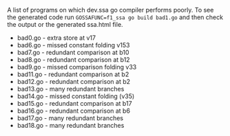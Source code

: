 A list of programs on which dev.ssa go compiler performs poorly.
To see the generated code run `GOSSAFUNC=f1_ssa go build bad1.go`
and then check the output or the generated ssa.html file.

* bad0.go - extra store at v17
* bad6.go - missed constant folding v153
* bad7.go - redundant comparison at b10
* bad8.go - redundant comparison at b12
* bad9.go - missed comparison folding v33
* bad11.go - redundant comparison at b2
* bad12.go - redundant comparison at b2
* bad13.go - many redundant branches
* bad14.go - missed constant folding (v35)
* bad15.go - redundant comparison at b17
* bad16.go - redundant comparison at b6
* bad17.go - many redundant branches
* bad18.go - many redundant branches
